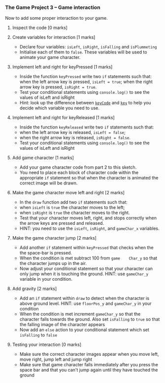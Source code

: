 ### The Game Project 3 – Game interaction

Now to add some proper interaction to your game.

1. Inspect the code [0 marks]

2. Create variables for interaction [1 marks]
	- Declare four variables: `isLeft`, `isRight`, `isFalling` and `isPlummeting`
	- Initialise each of them to `false`. These variables will be used to animate your game
	 character.

3. Implement left and right for keyPressed [1 marks]
	- Inside the function `keyPressed` write two `if` statements such that:
		when the left arrow key is pressed, `isLeft = true`;
		when the right arrow key is pressed, `isRight = true`.
	- Test your conditional statements  using `console.log()` to see the values of
		isLeft and isRight
	- Hint: look up the difference between
		[`keyCode`](https://p5js.org/reference/#/p5/keyCode) and
		[`key`](https://p5js.org/reference/#/p5/key) to help you decide
		which variable you need to use.

4. Implement left and right for keyReleased [1 marks]
	- Inside the function `keyReleased` write two `if` statements such that:
	- when the left arrow key is released, `isLeft = false`;
	- when the right arrow key is released, `isRight = false`.
	- Test your conditional statements  using `console.log()` to see the values of
		isLeft and isRight

5. Add game character [1 marks]
	- Add your game character code from part 2 to this sketch.
	- You need to place each block of character code within the appropriate
	`if` statement so that when the character is animated the correct
	image will be drawn.

6. Make the game character move left and right [2 marks]
	- In the `draw` function add two `if` statements such that:
	- when `isLeft` is `true` the character moves to the left;
	- when `isRight` is `true` the character moves to the right.
	- Test that your character moves left, right, and stops correctly
		when the arrow keys are pressed and released.
	- HINT: you need to use the `isLeft`, `isRight`, and `gameChar_x`
		variables.

7. Make the game character jump [2 marks]
	- Add another `if` statement within `keyPressed` that checks when the
	the space-bar is pressed.
	- When the condition is met subtract 100 from `game    Char_y` so that the character jumps up in the air.
	- Now adjust your conditional statement so that your character can only jump when
	it is touching the ground. HINT: use `gameChar_y` variable in your condition.

8. Add gravity [2 marks]
	- Add an `if` statement within `draw` to detect when the character is above ground level.
	HINT: use `floorPos_y` and `gameChar_y` in your condition
	- When the condition is met increment `gameChar_y` so that the character falls towards the ground. Also set `isFalling` to `true` so that the falling image of the character appears
	- Now add an `else` action to your conditional statement which set `isFalling` to `false`

9. Testing your interaction [0 marks]
	- Make sure the correct character images appear when you move left, move right, jump left and jump right
	- Make sure that game character falls immediately after you press the space bar and that you can't jump again until they have touched the ground
